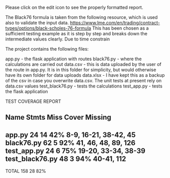 Please click on the edit icon to see the properly formatted report. 

The Black76 formula is taken from the following resource, which is used also to validate the input data. 
https://www.lme.com/en/trading/contract-types/options/black-scholes-76-formula
This has been chosen as a sufficient testing example as it is step by step and breaks down the intermediate values clearly. Due to time constrain

The project contains the following files:

app.py - the flask application with routes
black76.py - where the calculations are carried out
data.csv - this is data uploaded by the user of the route in app.py. It is in this folder for simplicity, but would 
			otherwise have its own folder for data uploads
data.xlsx - I have kept this as a backup of the csv in case you overwrite data.csv. The unit tests at present rely on data.csv values
test_black76.py - tests the calculations
test_app.py - tests the flask application

TEST COVERAGE REPORT

Name              Stmts   Miss  Cover   Missing
-----------------------------------------------
app.py               24     14    42%   8-9, 16-21, 38-42, 45
black76.py           62      5    92%   41, 46, 48, 89, 126
test_app.py          24      6    75%   19-20, 33-34, 38-39
test_black76.py      48      3    94%   40-41, 112
-----------------------------------------------
TOTAL               158     28    82%

